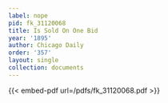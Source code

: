 ```yaml
---
label: nope
pid: fk_31120068
title: Is Sold On One Bid
year: '1895'
author: Chicago Daily
order: '357'
layout: single
collection: documents
---
```



{{< embed-pdf url=/pdfs/fk_31120068.pdf >}}